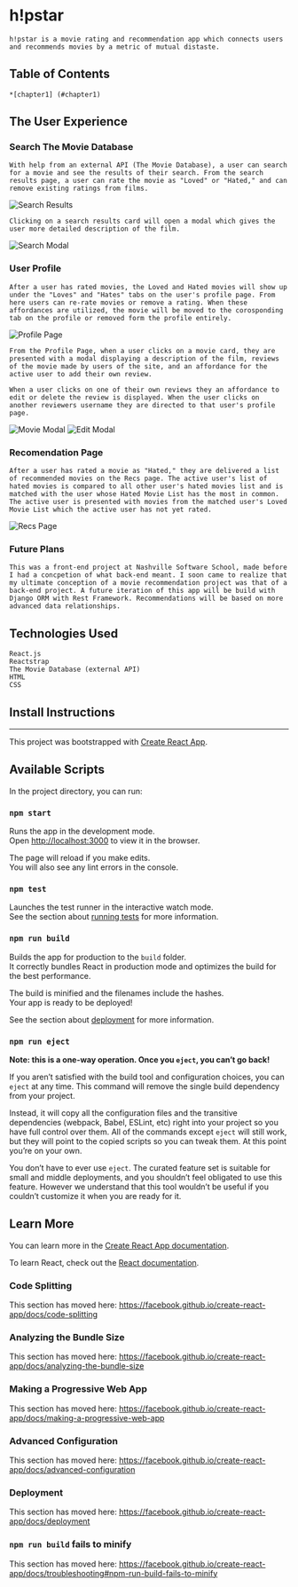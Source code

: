 # h!pstar
    h!pstar is a movie rating and recommendation app which connects users and recommends movies by a metric of mutual distaste.

## Table of Contents
    *[chapter1] (#chapter1)

## The User Experience

### Search The Movie Database

    With help from an external API (The Movie Database), a user can search for a movie and see the results of their search. From the search results page, a user can rate the movie as "Loved" or "Hated," and can remove existing ratings from films.  

![Search Results](/src/readMeImg/search-image.png)

    Clicking on a search results card will open a modal which gives the user more detailed description of the film.

![Search Modal](/src/readMeImg/search-modal-image.png)

### User Profile

    After a user has rated movies, the Loved and Hated movies will show up under the "Loves" and "Hates" tabs on the user's profile page. From here users can re-rate movies or remove a rating. When these affordances are utilized, the movie will be moved to the corosponding tab on the profile or removed form the profile entirely.

![Profile Page](src/readMeImg/profile-image.png)

    From the Profile Page, when a user clicks on a movie card, they are presented with a modal displaying a description of the film, reviews of the movie made by users of the site, and an affordance for the active user to add their own review.

    When a user clicks on one of their own reviews they an affordance to edit or delete the review is displayed. When the user clicks on another reviewers username they are directed to that user's profile page.

![Movie Modal](src/readMeImg/comments-image.png)
![Edit Modal](src/readMeImg/Edit-modal.png)

### Recomendation Page

    After a user has rated a movie as "Hated," they are delivered a list of recommended movies on the Recs page. The active user's list of hated movies is compared to all other user's hated movies list and is matched with the user whose Hated Movie List has the most in common. The active user is presented with movies from the matched user's Loved Movie List which the active user has not yet rated.

![Recs Page](src/readMeImg/recs-image.png)

### Future Plans

    This was a front-end project at Nashville Software School, made before I had a concpetion of what back-end meant. I soon came to realize that my ultimate conception of a movie recommendation project was that of a back-end project. A future iteration of this app will be build with Django ORM with Rest Framework. Recommendations will be based on more advanced data relationships.

## Technologies Used
    React.js
    Reactstrap
    The Movie Database (external API)
    HTML
    CSS

## Install Instructions












----------------------

This project was bootstrapped with [Create React App](https://github.com/facebook/create-react-app).

## Available Scripts

In the project directory, you can run:

### `npm start`

Runs the app in the development mode.<br />
Open [http://localhost:3000](http://localhost:3000) to view it in the browser.

The page will reload if you make edits.<br />
You will also see any lint errors in the console.

### `npm test`

Launches the test runner in the interactive watch mode.<br />
See the section about [running tests](https://facebook.github.io/create-react-app/docs/running-tests) for more information.

### `npm run build`

Builds the app for production to the `build` folder.<br />
It correctly bundles React in production mode and optimizes the build for the best performance.

The build is minified and the filenames include the hashes.<br />
Your app is ready to be deployed!

See the section about [deployment](https://facebook.github.io/create-react-app/docs/deployment) for more information.

### `npm run eject`

**Note: this is a one-way operation. Once you `eject`, you can’t go back!**

If you aren’t satisfied with the build tool and configuration choices, you can `eject` at any time. This command will remove the single build dependency from your project.

Instead, it will copy all the configuration files and the transitive dependencies (webpack, Babel, ESLint, etc) right into your project so you have full control over them. All of the commands except `eject` will still work, but they will point to the copied scripts so you can tweak them. At this point you’re on your own.

You don’t have to ever use `eject`. The curated feature set is suitable for small and middle deployments, and you shouldn’t feel obligated to use this feature. However we understand that this tool wouldn’t be useful if you couldn’t customize it when you are ready for it.

## Learn More

You can learn more in the [Create React App documentation](https://facebook.github.io/create-react-app/docs/getting-started).

To learn React, check out the [React documentation](https://reactjs.org/).

### Code Splitting

This section has moved here: https://facebook.github.io/create-react-app/docs/code-splitting

### Analyzing the Bundle Size

This section has moved here: https://facebook.github.io/create-react-app/docs/analyzing-the-bundle-size

### Making a Progressive Web App

This section has moved here: https://facebook.github.io/create-react-app/docs/making-a-progressive-web-app

### Advanced Configuration

This section has moved here: https://facebook.github.io/create-react-app/docs/advanced-configuration

### Deployment

This section has moved here: https://facebook.github.io/create-react-app/docs/deployment

### `npm run build` fails to minify

This section has moved here: https://facebook.github.io/create-react-app/docs/troubleshooting#npm-run-build-fails-to-minify
